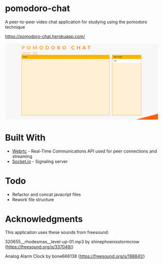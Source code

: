 # pomodoro-chat
A peer-to-peer video chat application for studying using the pomodoro technique

<https://pomodoro-chat.herokuapp.com/>

<img src="./pomodoro.PNG">

# Built With
* [Webrtc](https://webrtc.org/) - Real-Time Communications API used for peer connections and streaming
* [Socket.io](https://socket.io/) - Signaling server

# Todo
* Refactor and concat javacript files
* Rework file structure 

# Acknowledgments
This applicaiton uses these sounds from freesound:

320655\__rhodesmas__level-up-01.mp3 by shinephoenixstormcrow (<https://freesound.org/s/337049/>)

Analog Alarm Clock by bone666138 (<https://freesound.org/s/198841/>)

